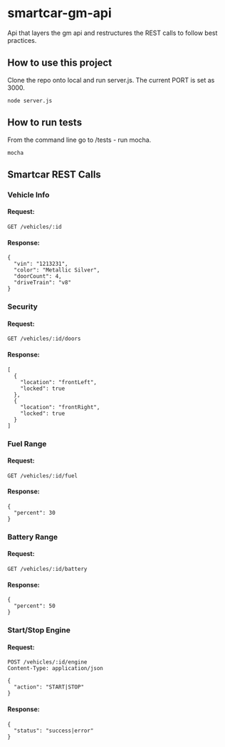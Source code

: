 # smartcar-gm-api
Api that layers the gm api and restructures the REST calls to follow best 
practices.

## How to use this project 
Clone the repo onto local and run server.js. The current PORT is set as 3000. 
``` 
node server.js
```

## How to run tests 
From the command line go to /tests - run mocha. 
``` 
mocha
```

## Smartcar REST Calls

### Vehicle Info
#### Request: 
```
GET /vehicles/:id
``` 
#### Response: 
```
{
  "vin": "1213231",
  "color": "Metallic Silver",
  "doorCount": 4,
  "driveTrain": "v8"
}
``` 
### Security 
#### Request: 
```
GET /vehicles/:id/doors
```
#### Response: 
```
[
  {
    "location": "frontLeft",
    "locked": true
  },
  {
    "location": "frontRight",
    "locked": true
  }
]
```
### Fuel Range 
#### Request: 
```
GET /vehicles/:id/fuel
```
#### Response:
```
{
  "percent": 30
}
```
### Battery Range 
#### Request: 
```
GET /vehicles/:id/battery
```
#### Response: 
```
{
  "percent": 50
}
```
### Start/Stop Engine 
#### Request: 
```
POST /vehicles/:id/engine
Content-Type: application/json

{
  "action": "START|STOP"
}
```
#### Response: 
```
{
  "status": "success|error"
}
```